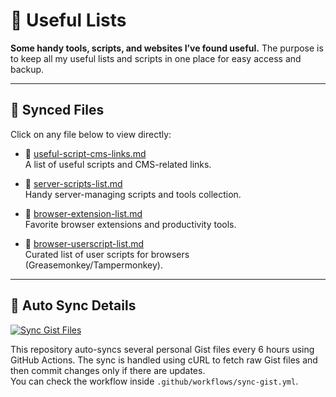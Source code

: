 # 📂 Useful Lists
**Some handy tools, scripts, and websites I’ve found useful.**
The purpose is to keep all my useful lists and scripts in one place for easy access and backup.

---
## 📜 Synced Files

Click on any file below to view directly:

- 🔗 [useful-script-cms-links.md](https://github.com/almahmudbd/Useful-lists/blob/main/useful-script-cms-links.md)  
  A list of useful scripts and CMS-related links.

- 📁 [server-scripts-list.md](https://github.com/almahmudbd/Useful-lists/blob/main/server-scripts-list.md)  
  Handy server-managing scripts and tools collection.

- 🧩 [browser-extension-list.md](https://github.com/almahmudbd/Useful-lists/blob/main/browser-extension-list.md)  
  Favorite browser extensions and productivity tools.

- 🧪 [browser-userscript-list.md](https://github.com/almahmudbd/Useful-lists/blob/main/browser-userscript-list.md)  
  Curated list of user scripts for browsers (Greasemonkey/Tampermonkey).

---

## 🔄 Auto Sync Details
[![Sync Gist Files](https://github.com/almahmudbd/Useful-lists/actions/workflows/main.yml/badge.svg)](https://github.com/almahmudbd/Useful-lists/actions/workflows/main.yml)

This repository auto-syncs several personal Gist files every 6 hours using GitHub Actions. 
The sync is handled using cURL to fetch raw Gist files and then commit changes only if there are updates.  
You can check the workflow inside `.github/workflows/sync-gist.yml`.
